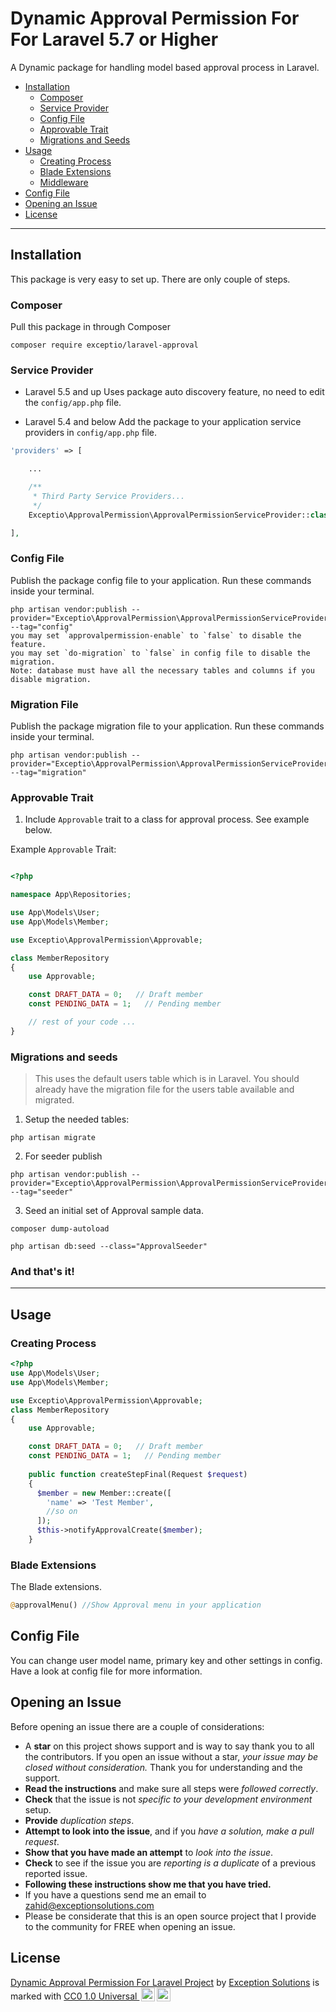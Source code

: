 # Dynamic Approval Permission For For Laravel 5.7 or Higher

A Dynamic package for handling model based approval process in Laravel.

- [Installation](#installation)
    - [Composer](#composer)
    - [Service Provider](#service-provider)
    - [Config File](#config-file)
    - [Approvable Trait](#approvable-trait)
    - [Migrations and Seeds](#migrations-and-seeds)
- [Usage](#usage)
    - [Creating Process](#creating-process)    
    - [Blade Extensions](#blade-extensions)    
    - [Middleware](#middleware)
- [Config File](#config-file)
- [Opening an Issue](#opening-an-issue)
- [License](#license)

---

## Installation

This package is very easy to set up. There are only couple of steps.

### Composer

Pull this package in through Composer
```
composer require exceptio/laravel-approval
```

### Service Provider
* Laravel 5.5 and up
Uses package auto discovery feature, no need to edit the `config/app.php` file.

* Laravel 5.4 and below
Add the package to your application service providers in `config/app.php` file.

```php
'providers' => [

    ...

    /**
     * Third Party Service Providers...
     */
    Exceptio\ApprovalPermission\ApprovalPermissionServiceProvider::class,

],
```

### Config File

Publish the package config file to your application. Run these commands inside your terminal.

    php artisan vendor:publish --provider="Exceptio\ApprovalPermission\ApprovalPermissionServiceProvider" --tag="config"
    you may set `approvalpermission-enable` to `false` to disable the feature.
    you may set `do-migration` to `false` in config file to disable the migration.
    Note: database must have all the necessary tables and columns if you disable migration.

### Migration File

Publish the package migration file to your application. Run these commands inside your terminal.

    php artisan vendor:publish --provider="Exceptio\ApprovalPermission\ApprovalPermissionServiceProvider" --tag="migration"

### Approvable Trait

1. Include `Approvable` trait to a class for approval process. See example below.

Example `Approvable` Trait:

```php

<?php

namespace App\Repositories;

use App\Models\User;
use App\Models\Member;

use Exceptio\ApprovalPermission\Approvable;

class MemberRepository
{
    use Approvable;

    const DRAFT_DATA = 0;   // Draft member
    const PENDING_DATA = 1;   // Pending member

    // rest of your code ...
}

```

### Migrations and seeds
> This uses the default users table which is in Laravel. You should already have the migration file for the users table available and migrated.

1. Setup the needed tables:
```
php artisan migrate
```
2. For seeder publish
```
php artisan vendor:publish --provider="Exceptio\ApprovalPermission\ApprovalPermissionServiceProvider" --tag="seeder"
```
3. Seed an initial set of Approval sample data.
```
composer dump-autoload
```
```
php artisan db:seed --class="ApprovalSeeder"
```

### And that's it!

---

## Usage

### Creating Process

```php
<?php
use App\Models\User;
use App\Models\Member;

use Exceptio\ApprovalPermission\Approvable;
class MemberRepository
{
    use Approvable;

    const DRAFT_DATA = 0;   // Draft member
    const PENDING_DATA = 1;   // Pending member
    
    public function createStepFinal(Request $request)
    {
      $member = new Member::create([
        'name' => 'Test Member',
        //so on
      ]);
      $this->notifyApprovalCreate($member);
    }
```

### Blade Extensions

The Blade extensions.

```php
@approvalMenu() //Show Approval menu in your application
```
## Config File
You can change user model name, primary key and other settings in config. Have a look at config file for more information.


## Opening an Issue
Before opening an issue there are a couple of considerations:
* A **star** on this project shows support and is way to say thank you to all the contributors. If you open an issue without a star, *your issue may be closed without consideration.* Thank you for understanding and the support.
* **Read the instructions** and make sure all steps were *followed correctly*.
* **Check** that the issue is not *specific to your development environment* setup.
* **Provide** *duplication steps*.
* **Attempt to look into the issue**, and if you *have a solution, make a pull request*.
* **Show that you have made an attempt** to *look into the issue*.
* **Check** to see if the issue you are *reporting is a duplicate* of a previous reported issue.
* **Following these instructions show me that you have tried.**
* If you have a questions send me an email to zahid@exceptionsolutions.com
* Please be considerate that this is an open source project that I provide to the community for FREE when opening an issue. 

## License
<p xmlns:cc="http://creativecommons.org/ns#" xmlns:dct="http://purl.org/dc/terms/"><a property="dct:title" rel="cc:attributionURL" href="https://github.com/exception-soluitions/laravel-approval">Dynamic Approval Permission For Laravel Project</a> by <a rel="cc:attributionURL dct:creator" property="cc:attributionName" href="https://github.com/exception-soluitions">Exception Solutions</a> is marked with <a href="http://creativecommons.org/publicdomain/zero/1.0?ref=chooser-v1" target="_blank" rel="license noopener noreferrer" style="display:inline-block;">CC0 1.0 Universal
<img style="height:22px!important;margin-left:3px;vertical-align:text-bottom;" src="https://mirrors.creativecommons.org/presskit/icons/cc.svg?ref=chooser-v1"><img style="height:22px!important;margin-left:3px;vertical-align:text-bottom;" src="https://mirrors.creativecommons.org/presskit/icons/zero.svg?ref=chooser-v1"></a></p>
